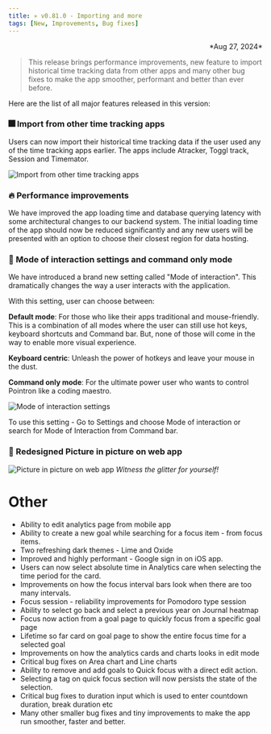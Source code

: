 ```yaml
---
title: ✳︎ v0.81.0 - Importing and more
tags: [New, Improvements, Bug fixes]
---
```

<div align="right">*Aug 27, 2024*</div>

> This release brings performance improvements, new feature to import historical time tracking data from other apps and many other bug fixes to make the app smoother, performant and better than ever before.

Here are the list of all major features released in this version:

### 🎆 Import from other time tracking apps
Users can now import their historical time tracking data if the user used any of the time tracking apps earlier. The apps include Atracker, Toggl track, Session and Timemator.

![Import from other time tracking apps](https://cdn.21n.org/pointron/changelog/importing.png)

### 🔥 Performance improvements
We have improved the app loading time and database querying latency with some architectural changes to our backend system. The initial loading time of the app should now be reduced significantly and any new users will be presented with an option to choose their closest region for data hosting.

### 🚀 Mode of interaction settings and command only mode
We have introduced a brand new setting called "Mode of interaction". This dramatically changes the way a user interacts with the application.

With this setting, user can choose between:

**Default mode**: For those who like their apps traditional and mouse-friendly. This is a combination of all modes where the user can still use hot keys, keyboard shortcuts and Command bar. But, none of those will come in the way to enable more visual experience.

**Keyboard centric**: Unleash the power of hotkeys and leave your mouse in the dust.

**Command only mode**: For the ultimate power user who wants to control Pointron like a coding maestro.

![Mode of interaction settings](https://cdn.21n.org/pointron/changelog/mode-of-interaction.png)

To use this setting - Go to Settings and choose Mode of interaction or search for Mode of Interaction from Command bar.

### 🎨 Redesigned Picture in picture on web app
![Picture in picture on web app](https://cdn.21n.org/pointron/changelog/PIP.png)
*Witness the glitter for yourself!*


# Other

- Ability to edit analytics page from mobile app
- Ability to create a new goal while searching for a focus item - from focus items.
- Two refreshing dark themes - Lime and Oxide
- Improved and highly performant - Google sign in on iOS app.
- Users can now select absolute time in Analytics care when selecting the time period for the card.
- Improvements on how the focus interval bars look when there are too many intervals.
- Focus session - reliability improvements for Pomodoro type session
- Ability to select go back and select a previous year on Journal heatmap
- Focus now action from a goal page to quickly focus from a specific goal page
- Lifetime so far card on goal page to show the entire focus time for a selected goal
- Improvements on how the analytics cards and charts looks in edit mode
- Critical bug fixes on Area chart and Line charts
- Ability to remove and add goals to Quick focus with a direct edit action.
- Selecting a tag on quick focus section will now persists the state of the selection.
- Critical bug fixes to duration input which is used to enter countdown duration, break duration etc
- Many other smaller bug fixes and tiny improvements to make the app run smoother, faster and better.
